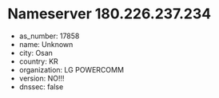 # Nameserver 180.226.237.234

* as_number: 17858
* name: Unknown
* city: Osan
* country: KR
* organization: LG POWERCOMM
* version: NO!!!
* dnssec: false
